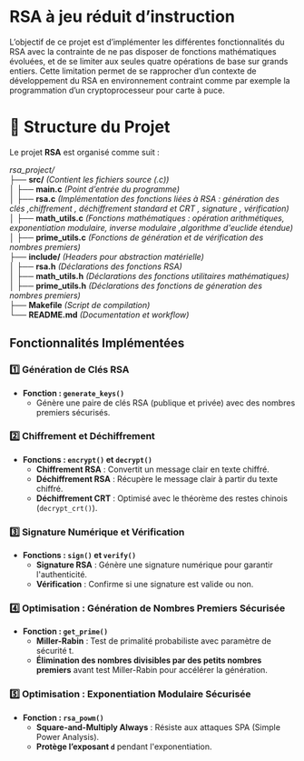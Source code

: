 # RSA à jeu réduit d’instruction

L’objectif de ce projet est d’implémenter les différentes fonctionnalités du RSA avec la contrainte de ne pas disposer de fonctions
mathématiques évoluées, et de se limiter aux seules quatre opérations de base sur grands entiers.
Cette limitation permet de se rapprocher d’un contexte de développement du RSA en environnement contraint comme par exemple la
programmation d’un cryptoprocesseur pour carte à puce.

# 📁 Structure du Projet

Le projet **RSA** est organisé comme suit :

_rsa_project/_  
├── **src/** _(Contient les fichiers source (.c))_  
│   ├── **main.c** _(Point d’entrée du programme)_  
│   ├── **rsa.c** _(Implémentation des fonctions liées à RSA : génération des clés ,chiffrement , déchiffrement standard et CRT , signature , vérification)_  
│   ├── **math_utils.c** _(Fonctions mathématiques : opération arithmétiques, exponentiation modulaire, inverse modulaire ,algorithme d'euclide étendue)_  
│   ├── **prime_utils.c** _(Fonctions de génération et de vérification des nombres premiers)_  
├── **include/** _(Headers pour abstraction matérielle)_  
│   ├── **rsa.h** _(Déclarations des fonctions RSA)_  
│   ├── **math_utils.h** _(Déclarations des fonctions utilitaires mathématiques)_  
│   ├── **prime_utils.h** _(Déclarations des fonctions de géneration des nombres premiers)_  
├── **Makefile** _(Script de compilation)_  
└── **README.md** _(Documentation et workflow)_



## Fonctionnalités Implémentées

### 1️⃣ Génération de Clés RSA

- **Fonction : `generate_keys()`**
  - Génère une paire de clés RSA (publique et privée) avec des nombres premiers sécurisés.

### 2️⃣ Chiffrement et Déchiffrement

- **Fonctions : `encrypt()` et `decrypt()`**
  - **Chiffrement RSA** : Convertit un message clair en texte chiffré.
  - **Déchiffrement RSA** : Récupère le message clair à partir du texte chiffré.
  - **Déchiffrement CRT** : Optimisé avec le théorème des restes chinois (`decrypt_crt()`).

### 3️⃣ Signature Numérique et Vérification

- **Fonctions : `sign()` et `verify()`**
  - **Signature RSA** : Génère une signature numérique pour garantir l'authenticité.
  - **Vérification** : Confirme si une signature est valide ou non.

### 4️⃣ Optimisation : Génération de Nombres Premiers Sécurisée

- **Fonction : `get_prime()`**
  - **Miller-Rabin** : Test de primalité probabiliste avec paramètre de sécurité t.
  - **Élimination des nombres divisibles par des petits nombres premiers** avant test Miller-Rabin pour accélérer la génération.

### 5️⃣ Optimisation : Exponentiation Modulaire Sécurisée

- **Fonction : `rsa_powm()`**
  - **Square-and-Multiply Always** : Résiste aux attaques SPA (Simple Power Analysis).
  - **Protège l’exposant `d`** pendant l'exponentiation.
